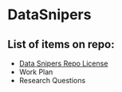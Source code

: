 # DataSnipers

## List of items on repo:

  * [Data Snipers Repo License](https://github.com/EdemD/DataSnipers/blob/master/LICENSE)
  * Work Plan
  * Research Questions
